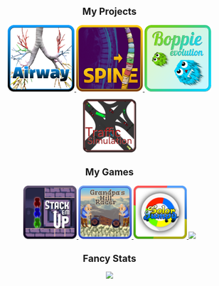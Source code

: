 <h2 align="center">My Projects</h2>

<p align="center">
  <a href="https://github.com/LiquidFun/Airway/" title="Automatic Bronchus Classification | Bachelor Thesis">
    <img src="https://github.com/LiquidFun/LiquidFun/blob/main/Airway.png" style="height:150px">
  </a>
  <a href="https://github.com/LiquidFun/Spine/" title="Spine Segmentation | Master Thesis">
    <img src="https://github.com/LiquidFun/LiquidFun/blob/main/Spine.png" style="height:150px">
  </a>
  <a href="https://github.com/LiquidFun/BoppieEvolution/" title="Boppies - evolving creature simulation with neural networks">
    <img src="https://github.com/LiquidFun/LiquidFun/blob/main/Boppies.png" style="height:150px">
  </a>
</p>

<p align="center">
  <a href="https://github.com/LiquidFun/Simple-Traffic-Simulation/" title="Simple Traffic Simulation - simulation of a single traffic intersection">
    <img src="https://github.com/LiquidFun/LiquidFun/blob/main/SimpleTrafficSimulation.png" style="height:120px">
  </a>
</p>

<h2 align="center">My Games</h2>

<p align="center">

  <a href="https://github.com/LiquidFun/stack-em-up" title="Stack 'em Up - Difficult Puzzle Platformer | 2 Person Team in 7 day Game-Jam">
    <img src="https://github.com/LiquidFun/LiquidFun/blob/main/StackEmUp.png" style="height:120px">
  </a>
  <a href="https://github.com/LiquidFun/GrandpasHillRacer" title="Grandpa's Hill Racer - Construct & Race | 2 Person Team in 48h Game-Jam">
    <img src="https://github.com/LiquidFun/LiquidFun/blob/main/GrandpasHillRacer.png" style="height:120px">
  </a>
  <a href="https://play.google.com/store/apps/details?id=com.brutenis.jumpy&gl=US" title="Color Jumpy - Android Puzzle Platformer | Solo Project">
    <img src="https://github.com/LiquidFun/LiquidFun/blob/main/ColorJumpy.png" style="height:120px">
  </a>
  <a href="https://github.com/LiquidFun/Maerchentrubel" title="Maerchentrubel - 2D Exploration & Puzzle Game | 3 Person Team in 48h Game-Jam">
    <img src="https://github.com/LiquidFun/LiquidFun/blob/main/Märchentrubel.png" style="height:120px">
  </a>
</p>

<h2 align="center">Fancy Stats</h2>

<p align="center">
  
  <a href="https://github.com/anuraghazra/github-readme-stats" title="Most Used Languages">
    <img src="https://github-readme-stats.vercel.app/api/top-langs/?username=LiquidFun&layout=compact&hide=lua,jupyter%20notebook,assembly&langs_count=8&theme=radical">
  </a>
  
</p>

<!--

<h2 align="center">Games</h1>

-----------------------------------------------
Biology?:
Airway | Boppies
-----------------------------------------------
Games:
Stack-em-up | Color Jumpy | Märchentrubel
-----------------------------------------------
Misc:
Traffic Simulation | vim comment banners | stegowav
-----------------------------------------------

-->
